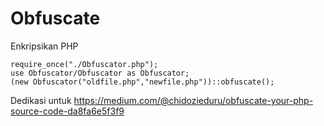 # Obfuscate
Enkripsikan PHP

```
require_once("./Obfuscator.php");
use Obfuscator/Obfuscator as Obfuscator;
(new Obfuscator("oldfile.php","newfile.php"))::obfuscate();
```




Dedikasi untuk https://medium.com/@chidozieduru/obfuscate-your-php-source-code-da8fa6e5f3f9
